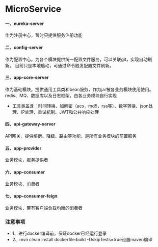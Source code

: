 # MicroService
#### 一、eureka-server
作为注册中心，暂时只提供服务注册功能

#### 二、config-server
作为配置中心，为各个模块提供统一配置文件服务，可以关联git，实现自动刷新。
目前只是本地启动，可通过命令触发配置文件刷新。

#### 三、app-core-server
作为基础模块，提供通用工具类和bean服务，作为jar被各业务模块使用使用。
redis、MQ、数据库以及日志框架，由各业务模块自行实现

- 工具类盖含：时间转换、加解密（aes，md5，rsa等）、数字转换、json处理、IP处理、重试机制、JWT和公共响应处理

#### 四、api-gateway-server
API网关，提供熔断、降级、路由等功能，是所有业务模块的前置服务

#### 五、app-provider
业务模块，服务提供者

#### 六、app-consumer
业务模块、消费者

#### 七、app-consumer-feign
业务模块、带有客户端负载均衡的消费者

### 注意事项
- 1、进行docker编译前，保证docker已经运行登录
- 2、mvn clean install dockerfile:build -DskipTests=true设置maven编译
